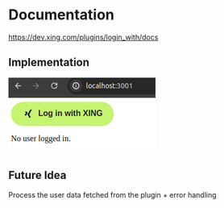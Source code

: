 # Documentation
https://dev.xing.com/plugins/login_with/docs

## Implementation

![homepage](image.png)

## Future Idea 
Process the user data fetched from the plugin + error handling
